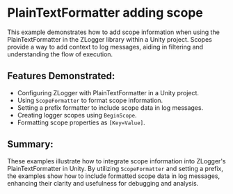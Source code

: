 # PlainTextFormatter adding scope

This example demonstrates how to add scope information when using the PlainTextFormatter in the ZLogger library within a Unity project. Scopes provide a way to add context to log messages, aiding in filtering and understanding the flow of execution.

## Features Demonstrated:

* Configuring ZLogger with PlainTextFormatter in a Unity project.
* Using `ScopeFormatter` to format scope information. 
* Setting a prefix formatter to include scope data in log messages.
* Creating logger scopes using `BeginScope`. 
* Formatting scope properties as `[Key=Value]`. 

## Summary:

These examples illustrate how to integrate scope information into ZLogger's PlainTextFormatter in Unity. By utilizing `ScopeFormatter` and setting a prefix, the examples show how to include formatted scope data in log messages, enhancing their clarity and usefulness for debugging and analysis.